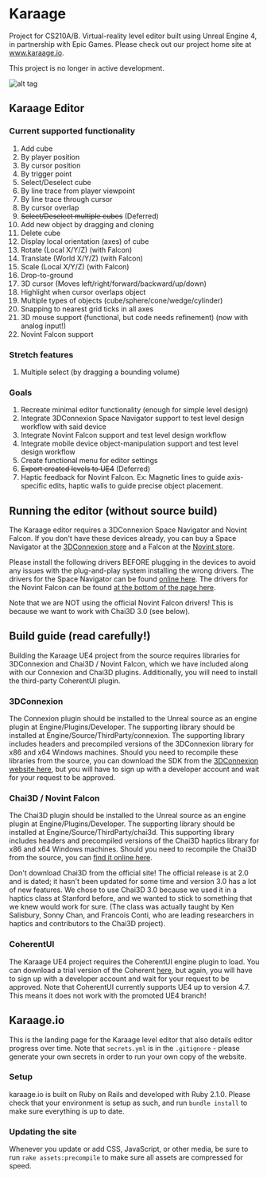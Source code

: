 # Karaage
Project for CS210A/B. Virtual-reality level editor built using Unreal Engine 4, in partnership with Epic Games. Please check out our project home site at www.karaage.io.

This project is no longer in active development.

![alt tag](https://github.com/cs210/Karaage/blob/master/editor.png)

## Karaage Editor

### Current supported functionality
1. Add cube
  1. By player position
  2. By cursor position
  3. By trigger point
2. Select/Deselect cube
  1. By line trace from player viewpoint
  2. By line trace through cursor
  3. By cursor overlap
3. ~~Select/Deselect multiple cubes~~ (Deferred)
4. Add new object by dragging and cloning
5. Delete cube
6. Display local orientation (axes) of cube
7. Rotate (Local X/Y/Z) (with Falcon)
8. Translate (World X/Y/Z) (with Falcon)
9. Scale (Local X/Y/Z) (with Falcon)
10. Drop-to-ground
11. 3D cursor (Moves left/right/forward/backward/up/down)
12. Highlight when cursor overlaps object
13. Multiple types of objects (cube/sphere/cone/wedge/cylinder)
14. Snapping to nearest grid ticks in all axes
15. 3D mouse support (functional, but code needs refinement) (now with analog input!)
16. Novint Falcon support

### Stretch features
1. Multiple select (by dragging a bounding volume)

### Goals
1. Recreate minimal editor functionality (enough for simple level design)
2. Integrate 3DConnexion Space Navigator support to test level design workflow with said device
3. Integrate Novint Falcon support and test level design workflow
4. Integrate mobile device object-manipulation support and test level design workflow
5. Create functional menu for editor settings
6. ~~Export created levels to UE4~~ (Deferred)
7. Haptic feedback for Novint Falcon. Ex: Magnetic lines to guide axis-specific edits, haptic walls to guide precise object placement.

## Running the editor (without source build)
The Karaage editor requires a 3DConnexion Space Navigator and Novint Falcon. If you don't have these devices already, you can buy a Space Navigator at the [3DConnexion store](http://www.3dconnexion.com/buy/shop.html) and a Falcon at the [Novint store](https://www.novint.com/index.php/store).

Please install the following drivers BEFORE plugging in the devices to avoid any issues with the plug-and-play system installing the wrong drivers. The drivers for the Space Navigator can be found [online here](http://www.3dconnexion.com/service/drivers.html). The drivers for the Novint Falcon can be found [at the bottom of the page here](http://web.stanford.edu/class/cs277/assignments/index.html). 

Note that we are NOT using the official Novint Falcon drivers! This is because we want to work with Chai3D 3.0 (see below).

## Build guide (read carefully!)
Building the Karaage UE4 project from the source requires libraries for 3DConnexion and Chai3D / Novint Falcon, which we have included along with our Connexion and Chai3D plugins. Additionally, you will need to install the third-party CoherentUI plugin.

### 3DConnexion
The Connexion plugin should be installed to the Unreal source as an engine plugin at Engine/Plugins/Developer. The supporting library should be installed at Engine/Source/ThirdParty/connexion. The supporting library includes headers and precompiled versions of the 3DConnexion library for x86 and x64 Windows machines. Should you need to recompile these libraries from the source, you can download the SDK from the [3DConnexion website here](http://www.3dconnexion.com/service/software-developer.html), but you will have to sign up with a developer account and wait for your request to be approved.

### Chai3D / Novint Falcon
The Chai3D plugin should be installed to the Unreal source as an engine plugin at Engine/Plugins/Developer. The supporting library should be installed at Engine/Source/ThirdParty/chai3d. This supporting library includes headers and precompiled versions of the Chai3D haptics library for x86 and x64 Windows machines. Should you need to recompile the Chai3D from the source, you can [find it online here](http://web.stanford.edu/class/cs277/assignments/index.html). 

Don't download Chai3D from the official site! The official release is at 2.0 and is dated; it hasn't been updated for some time and version 3.0 has a lot of new features. We chose to use Chai3D 3.0 because we used it in a haptics class at Stanford before, and we wanted to stick to something that we knew would work for sure. (The class was actually taught by Ken Salisbury, Sonny Chan, and Francois Conti, who are leading researchers in haptics and contributors to the Chai3D project).

### CoherentUI
The Karaage UE4 project requires the CoherentUI engine plugin to load. You can download a trial version of the Coherent [here](https://coherent-labs.com/ue4/), but again, you will have to sign up with a developer account and wait for your request to be approved. Note that CoherentUI currently supports UE4 up to version 4.7. This means it does not work with the promoted UE4 branch!

## Karaage.io

This is the landing page for the Karaage level editor that also details editor progress over time. Note that `secrets.yml` is in the `.gitignore` - please generate your own secrets in order to run your own copy of the website.

### Setup

karaage.io is built on Ruby on Rails and developed with Ruby 2.1.0. Please check that your environment is setup as such, and run `bundle install` to make sure everything is up to date.

### Updating the site

Whenever you update or add CSS, JavaScript, or other media, be sure to run `rake assets:precompile` to make sure all assets are compressed for speed.
